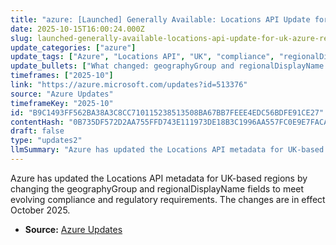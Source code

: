 ```yaml
---
title: "azure: [Launched] Generally Available: Locations API Update for UK Azure Regions"
date: 2025-10-15T16:00:24.000Z
slug: launched-generally-available-locations-api-update-for-uk-azure-regions
update_categories: ["azure"]
update_tags: ["Azure", "Locations API", "UK", "compliance", "regionalDisplayName", "geographyGroup", "GA", "October 2025"]
update_bullets: ["What changed: geographyGroup and regionalDisplayName metadata values for UK Azure regions in the Locations API.", "Purpose: alignment with evolving compliance and regulatory requirements for UK-based regions.", "Effective date: October 2025 (the changes take effect this month).", "Who is affected: customers and tools that consume the Locations API, display region names, or group regions by geography.", "Recommended actions: review integrations and UI elements that parse or display geographyGroup or regionalDisplayName, update tests and mapping logic, and validate behavior against the updated API.", "Reference: full announcement available at the Azure update page (https://azure.microsoft.com/updates?id=513376)."]
timeframes: ["2025-10"]
link: "https://azure.microsoft.com/updates?id=513376"
source: "Azure Updates"
timeframeKey: "2025-10"
id: "B9C1493FF562BA38A3C8CC710115238513508BA67BB7FEEE4EDC56BDFE91CE27"
contentHash: "0B735DF572D2AA755FFD743E111973DE18B3C1996AA557FC0E9E7FACA95FFA34"
draft: false
type: "updates2"
llmSummary: "Azure has updated the Locations API metadata for UK-based regions by changing the geographyGroup and regionalDisplayName fields to meet evolving compliance and regulatory requirements. The changes are in effect October 2025."
---
```


Azure has updated the Locations API metadata for UK-based regions by changing the geographyGroup and regionalDisplayName fields to meet evolving compliance and regulatory requirements. The changes are in effect October 2025.

- **Source:** [Azure Updates](https://azure.microsoft.com/updates?id=513376)
